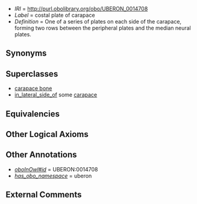  * *IRI* = http://purl.obolibrary.org/obo/UBERON_0014708
 * *Label* = costal plate of carapace
 * *Definition* = One of a series of plates on each side of the carapace, forming two rows between the peripheral plates and the median neural plates.

## Synonyms


## Superclasses

 * [carapace bone](../../UBERON/65/UBERON_0011665.md)
 * [in_lateral_side_of](../../BSPO/26/BSPO_0000126.md) some [carapace](../../UBERON/75/UBERON_0008275.md)

## Equivalencies


## Other Logical Axioms


## Other Annotations

 * *[oboInOwl#id](../../id/oboInOwl#id.md)* = UBERON:0014708
 * *[has_obo_namespace](../../ce/oboInOwl#hasOBONamespace.md)* = uberon

## External Comments

